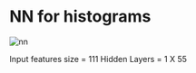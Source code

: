 # NN for histograms


![nn](https://user-images.githubusercontent.com/21022345/29356110-749fed92-8273-11e7-8a9e-1ab0592180c2.png)


Input features size = 111
Hidden Layers = 1 X 55


